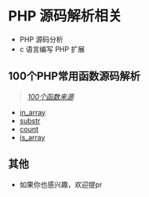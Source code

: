 # PHP 源码解析相关
* PHP 源码分析
* c 语言编写 PHP 扩展

## 100个PHP常用函数源码解析
> [*100个函数来源*](https://learnku.com/php/t/25799)

* [in_array](./function/array/in_array.md)
* [substr](./function/string/substr.md)
* [count](./function/array/count.md)
* [is_array](./function/array/is_array.md)

## 其他
* 如果你也感兴趣，欢迎提pr
